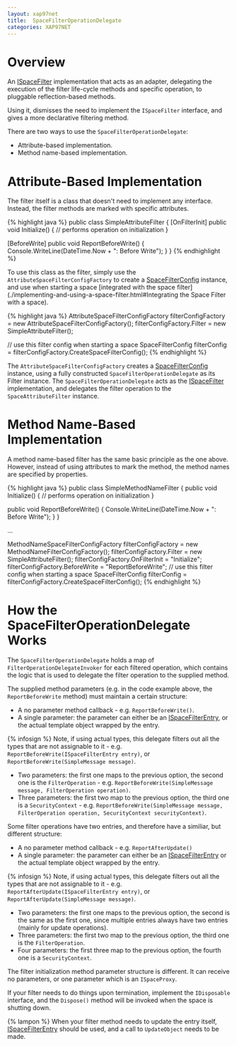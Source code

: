 ```yaml
---
layout: xap97net
title:  SpaceFilterOperationDelegate
categories: XAP97NET
---
```


# Overview

An [ISpaceFilter](./ispacefilter-interface.html) implementation that acts as an adapter, delegating the execution of the filter life-cycle methods and specific operation, to pluggable reflection-based methods.

Using it, dismisses the need to implement the `ISpaceFilter` interface, and gives a more declarative filtering method.

There are two ways to use the `SpaceFilterOperationDelegate`:

- Attribute-based implementation.
- Method name-based implementation.

# Attribute-Based Implementation

The filter itself is a class that doesn't need to implement any interface. Instead, the filter methods are marked with specific attributes.

{% highlight java %}
public class SimpleAttributeFilter
{
  [OnFilterInit]
  public void Initialize()
  {
    // performs operation on initialization
  }

  [BeforeWrite]
  public void ReportBeforeWrite()
  {
    Console.WriteLine(DateTime.Now + ": Before Write");
  }
}
{% endhighlight %}

To use this class as the filter, simply use the `AttributeSpaceFilterConfigFactory` to create a [SpaceFilterConfig](./spacefilterconfig-class.html) instance, and use when starting a space [integrated with the space filter](./implementing-and-using-a-space-filter.html#Integrating the Space Filter with a space).

{% highlight java %}
AttributeSpaceFilterConfigFactory filterConfigFactory = new AttributeSpaceFilterConfigFactory();
filterConfigFactory.Filter = new SimpleAttributeFilter();

// use this filter config when starting a space
SpaceFilterConfig filterConfig = filterConfigFactory.CreateSpaceFilterConfig();
{% endhighlight %}

The `AttributeSpaceFilterConfigFactory` creates a [SpaceFilterConfig](./spacefilterconfig-class.html) instance, using a fully constructed `SpaceFilterOperationDelegate` as its Filter instance. The `SpaceFilterOperationDelegate` acts as the [ISpaceFilter](./ispacefilter-interface.html) implementation, and delegates the filter operation to the `SpaceAttributeFilter` instance.

# Method Name-Based Implementation

A method name-based filter has the same basic principle as the one above. However, instead of using attributes to mark the method, the method names are specified by properties.

{% highlight java %}
public class SimpleMethodNameFilter
{
  public void Initialize()
  {
    // performs operation on initialization
  }

  public void ReportBeforeWrite()
  {
    Console.WriteLine(DateTime.Now + ": Before Write");
  }
}

...

MethodNameSpaceFilterConfigFactory filterConfigFactory = new MethodNameFilterConfigFactory();
filterConfigFactory.Filter = new SimpleAttributeFilter();
filterConfigFactory.OnFilterInit = "Initialize";
filterConfigFactory.BeforeWrite = "ReportBeforeWrite";
// use this filter config when starting a space
SpaceFilterConfig filterConfig = filterConfigFactory.CreateSpaceFilterConfig();
{% endhighlight %}

# How the SpaceFilterOperationDelegate Works

The `SpaceFilterOperationDelegate` holds a map of `FilterOperationDelegateInvoker` for each filtered operation, which contains the logic that is used to delegate the filter operation to the supplied method.

The supplied method parameters (e.g. in the code example above, the `ReportBeforeWrite` method) must maintain a certain structure:

- A no parameter method callback - e.g. `ReportBeforeWrite()`.
- A single parameter: the parameter can either be an [ISpaceFilterEntry](./ispacefilterentry-interface.html), or the actual template object wrapped by the entry.

{% infosign %} Note, if using actual types, this delegate filters out all the types that are not assignable to it - e.g. `ReportBeforeWrite(ISpaceFilterEntry entry)`, or `ReportBeforeWrite(SimpleMessage message)`.

- Two parameters: the first one maps to the previous option, the second one is the `FilterOperation` - e.g. `ReportBeforeWrite(SimpleMessage message, FilterOperation operation)`.
- Three parameters: the first two map to the previous option, the third one is a `SecurityContext` - e.g.  `ReportBeforeWrite(SimpleMessage message, FilterOperation operation, SecurityContext securityContext)`.

Some filter operations have two entries, and therefore have a similiar, but different structure:

- A no parameter method callback - e.g. `ReportAfterUpdate()`
- A single parameter: the parameter can either be an [ISpaceFilterEntry](./ispacefilterentry-interface.html) or the actual template object wrapped by the entry.

{% infosign %} Note, if using actual types, this delegate filters out all the types that are not assignable to it - e.g. `ReportAfterUpdate(ISpaceFilterEntry entry)`, or `ReportAfterUpdate(SimpleMessage message)`.

- Two parameters: the first one maps to the previous option, the second is the same as the first one, since multiple entries always have two entries (mainly for update operations).
- Three parameters: the first two map to the previous option, the third one is the `FilterOperation`.
- Four parameters: the first three map to the previous option, the fourth one is a `SecurityContext`.

The filter initialization method parameter structure is different. It can receive no parameters, or one parameter which is an `ISpaceProxy`.

If your filter needs to do things upon termination, implement the `IDisposable` interface, and the `Dispose()` method will be invoked when the space is shutting down.

{% lampon %} When your filter method needs to update the entry itself, [ISpaceFilterEntry](./ispacefilterentry-interface.html) should be used, and a call to `UpdateObject` needs to be made.
